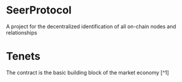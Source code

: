 # SeerProtocol

A project for the decentralized identification of all on-chain nodes and relationships

# Tenets

The contract is the basic building block of the market economy [^1]
